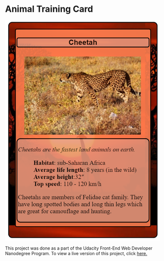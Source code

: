 Animal Training Card
===
![](card.PNG)

This project was done as a part of the Udacity Front-End Web Developer Nanodegree Program.
To view a live version of this project, click [here.](https://pikabe.github.io/Animal-Training-Card/)
